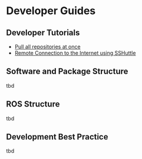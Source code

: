 # Developer Guides

## Developer Tutorials

- [Pull all repositories at once](pull_multiple_repos)
- [Remote Connection to the Internet using SSHuttle](sshuttle)

## Software and Package Structure

tbd

## ROS Structure

tbd

## Development Best Practice

tbd
